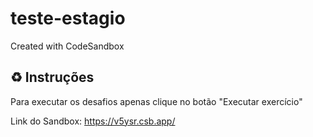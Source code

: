 # teste-estagio
Created with CodeSandbox

## ♻ Instruções
Para executar os desafios apenas clique no botão "Executar exercício"

Link do Sandbox: https://v5ysr.csb.app/
